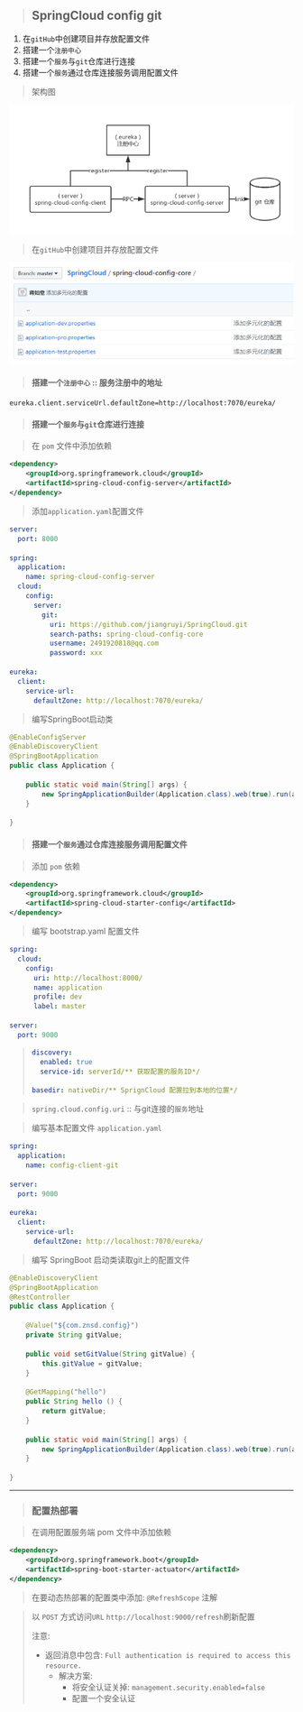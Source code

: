 > ## SpringCloud config git

1. 在`gitHub`中创建项目并存放配置文件
2. 搭建一个`注册中心`
3. 搭建一个`服务`与`git`仓库进行连接
4. 搭建一个`服务`通过仓库连接服务调用配置文件

> 架构图

![](img/SpringCloudConfigGit.png)

> 在`gitHub`中创建项目并存放配置文件

![](img/SpringCloudConfig.png)

> #### 搭建一个`注册中心` :: 服务注册中的地址

```properties
eureka.client.serviceUrl.defaultZone=http://localhost:7070/eureka/
```

> #### 搭建一个`服务`与`git`仓库进行连接

> 在 `pom` 文件中添加依赖

```xml
<dependency>
    <groupId>org.springframework.cloud</groupId>
    <artifactId>spring-cloud-config-server</artifactId>
</dependency>
```

> 添加`application.yaml`配置文件

```yaml
server:
  port: 8000

spring:
  application:
    name: spring-cloud-config-server
  cloud:
    config:
      server:
        git:
          uri: https://github.com/jiangruyi/SpringCloud.git
          search-paths: spring-cloud-config-core
          username: 2491920818@qq.com
          password: xxx

eureka:
  client:
    service-url:
      defaultZone: http://localhost:7070/eureka/
```

> 编写SpringBoot启动类

```java
@EnableConfigServer
@EnableDiscoveryClient
@SpringBootApplication
public class Application {

	public static void main(String[] args) {
		new SpringApplicationBuilder(Application.class).web(true).run(args);
	}

}
```

> #### 搭建一个`服务`通过仓库连接服务调用配置文件

> 添加 `pom` 依赖

```xml
<dependency>
    <groupId>org.springframework.cloud</groupId>
    <artifactId>spring-cloud-starter-config</artifactId>
</dependency>
```

> 编写 bootstrap.yaml 配置文件

```yaml
spring:
  cloud:
    config:
      uri: http://localhost:8000/
      name: application
      profile: dev
      label: master

server:
  port: 9000
```

> ```yaml
> discovery:
> 	enabled: true
> 	service-id: serverId/** 获取配置的服务ID*/
> 
> basedir: nativeDir/** SprignCloud 配置拉到本地的位置*/
> ```

> `spring.cloud.config.uri` :: 与git连接的`服务`地址

> 编写基本配置文件 `application.yaml`

```yaml
spring:
  application:
    name: config-client-git

server:
  port: 9000

eureka:
  client:
    service-url:
      defaultZone: http://localhost:7070/eureka/
```

> 编写 SpringBoot 启动类读取git上的配置文件

```java
@EnableDiscoveryClient
@SpringBootApplication
@RestController
public class Application {

	@Value("${com.znsd.config}")
	private String gitValue;
	
	public void setGitValue(String gitValue) {
		this.gitValue = gitValue;
	}
	
	@GetMapping("hello")
	public String hello () {
		return gitValue;
	}
	
	public static void main(String[] args) {
		new SpringApplicationBuilder(Application.class).web(true).run(args);
	}

}
```

---

> ### 配置热部署

> 在调用配置服务端 pom 文件中添加依赖

```xml
<dependency>
    <groupId>org.springframework.boot</groupId>
    <artifactId>spring-boot-starter-actuator</artifactId>
</dependency>
```

> 在要动态热部署的配置类中添加: `@RefreshScope` 注解

> 以 `POST` 方式访问`URL` `http://localhost:9000/refresh`刷新配置
>
> 注意:
>
> * 返回消息中包含: `Full authentication is required to access this resource.`
>   * 解决方案: 
>     * 将安全认证关掉: `management.security.enabled=false`
>     * 配置一个安全认证